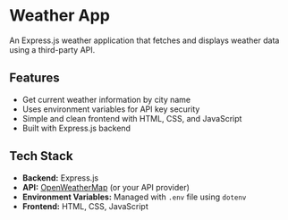# Weather App

An Express.js weather application that fetches and displays weather data using a third-party API.

## Features

- Get current weather information by city name
- Uses environment variables for API key security
- Simple and clean frontend with HTML, CSS, and JavaScript
- Built with Express.js backend

## Tech Stack

- **Backend:** Express.js
- **API:** [OpenWeatherMap](https://openweathermap.org/) (or your API provider)
- **Environment Variables:** Managed with `.env` file using `dotenv`
- **Frontend:** HTML, CSS, JavaScript

